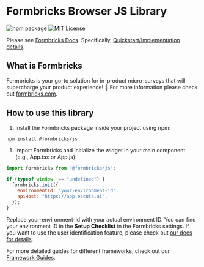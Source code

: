 # Formbricks Browser JS Library

[![npm package](https://img.shields.io/npm/v/@formbricks/js?style=flat-square)](https://www.npmjs.com/package/@formbricks/js)
[![MIT License](https://img.shields.io/badge/License-MIT-red.svg?style=flat-square)](https://opensource.org/licenses/MIT)

Please see [Formbricks Docs](https://formbricks.com/docs).
Specifically, [Quickstart/Implementation details](https://formbricks.com/docs/getting-started/quickstart-in-app-survey).

## What is Formbricks

Formbricks is your go-to solution for in-product micro-surveys that will supercharge your product experience! 🚀 For more information please check out [formbricks.com](https://formbricks.com).

## How to use this library

1. Install the Formbricks package inside your project using npm:

```bash
npm install @formbricks/js
```

1. Import Formbricks and initialize the widget in your main component (e.g., App.tsx or App.js):

```javascript
import formbricks from "@formbricks/js";

if (typeof window !== "undefined") {
  formbricks.init({
    environmentId: "your-environment-id",
    apiHost: "https://app.escuta.ai",
  });
}
```

Replace your-environment-id with your actual environment ID. You can find your environment ID in the **Setup Checklist** in the Formbricks settings. If you want to use the user identification feature, please check out [our docs for details](https://formbricks.com/docs/app-surveys/user-identification).

For more detailed guides for different frameworks, check out our [Framework Guides](https://formbricks.com/docs/getting-started/framework-guides).
